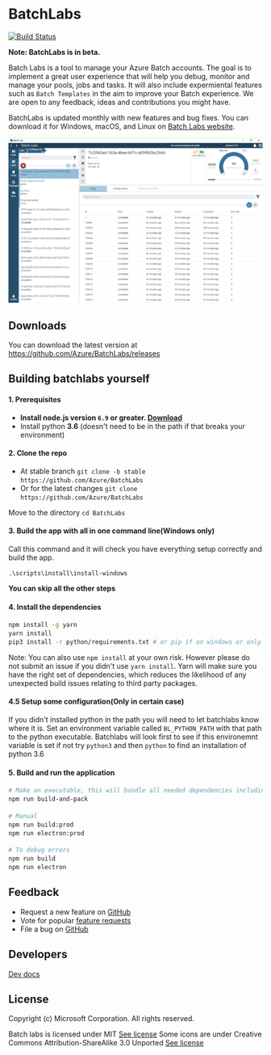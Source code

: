 # BatchLabs
[![Build Status](https://travis-ci.org/Azure/BatchLabs.svg?branch=master)](https://travis-ci.org/Azure/BatchLabs)

**Note: BatchLabs is in beta.**

Batch Labs is a tool to manage your Azure Batch accounts. The goal is to implement a great user experience that will help you debug, monitor and manage your pools, jobs and tasks.
It will also include expermiental features such as `Batch Templates` in the aim to improve your Batch experience. We are open to any feedback, ideas and contributions you might have.

BatchLabs is updated monthly with new features and bug fixes. You can download it for Windows, macOS, and Linux on [Batch Labs website](https://azure.github.io/BatchLabs/).

![](docs/images/job-home.png)

## Downloads

You can download the latest version at https://github.com/Azure/BatchLabs/releases

## Building batchlabs yourself
#### 1. Prerequisites
- **Install node.js version `6.9` or greater. [Download](https://nodejs.org/en/download/)**
- Install python **3.6** (doesn't need to be in the path if that breaks your environment)

#### 2. Clone the repo
- At stable branch `git clone -b stable https://github.com/Azure/BatchLabs`
- Or for the latest changes `git clone https://github.com/Azure/BatchLabs`

Move to the directory `cd BatchLabs`

#### 3. Build the app with all in one command line(Windows only)
Call this command and it will check you have everything setup correctly and build the app.
```
.\scripts\install\install-windows
```
**You can skip all the other steps**

#### 4. Install the dependencies
```bash
npm install -g yarn
yarn install
pip3 install -r python/requirements.txt # or pip if on windows or only have python 3.6 installed
```
Note: You can also use `npm install` at your own risk. However please do not submit an issue if you didn't use `yarn install`. Yarn will make sure you have the right set of dependencies, which reduces the likelihood of any unexpected build issues relating to third party packages.

#### 4.5 Setup some configuration(Only in certain case)
If you didn't installed python in the path you will need to let batchlabs know where it is.
Set an environment variable called `BL_PYTHON_PATH` with that path to the python executable.
Batchlabs will look first to see if this environemnt variable is set if not try `python3` and then `python` to find an installation of python 3.6

#### 5. Build and run the application
```bash
# Make an executable, this will bundle all needed dependencies including node and python
npm run build-and-pack

# Manual
npm run build:prod
npm run electron:prod

# To debug errors
npm run build
npm run electron
```

## Feedback
* Request a new feature on [GitHub](https://github.com/Azure/BatchLabs/issues)
* Vote for popular [feature requests](https://github.com/Azure/BatchLabs/issues?utf8=%E2%9C%93&q=is%3Aopen+is%3Aissue+label%3Afeature+sort%3Areactions-%2B1-desc+)
* File a bug on [GitHub](https://github.com/Azure/BatchLabs/issues)

## Developers
[Dev docs](docs/readme.md)

## License
Copyright (c) Microsoft Corporation. All rights reserved.

Batch labs is licensed under MIT [See license](LICENSE)
Some icons are under Creative Commons Attribution-ShareAlike 3.0 Unported [See license](app/assets/images/logos/LICENSE)
